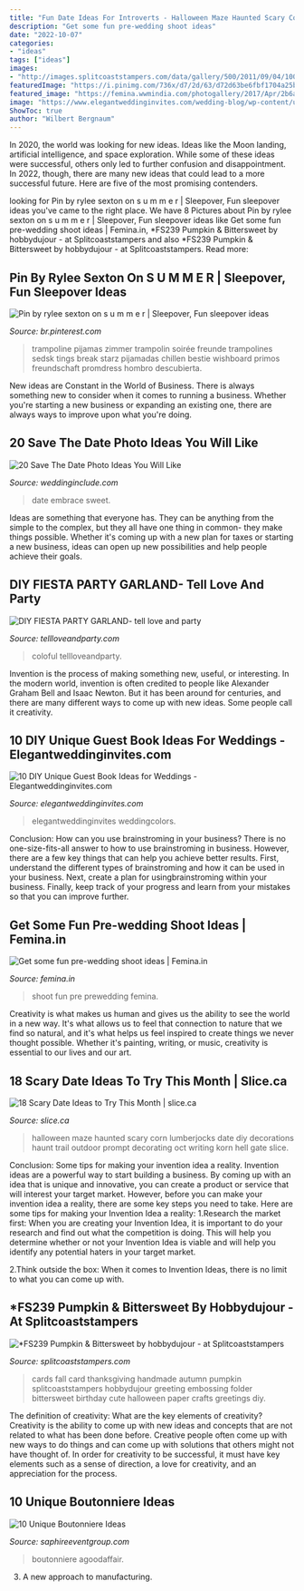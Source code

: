 ```yaml
---
title: "Fun Date Ideas For Introverts - Halloween Maze Haunted Scary Corn Lumberjocks Date Diy Decorations Haunt Trail Outdoor Prompt Decorating Oct Writing Korn Hell Gate Slice"
description: "Get some fun pre-wedding shoot ideas"
date: "2022-10-07"
categories:
- "ideas"
tags: ["ideas"]
images:
- "http://images.splitcoaststampers.com/data/gallery/500/2011/09/04/100_3540_by_hobbydujour.jpg"
featuredImage: "https://i.pinimg.com/736x/d7/2d/63/d72d63be6fbf1704a25bdbf62d6300c0.jpg"
featured_image: "https://femina.wwmindia.com/photogallery/2017/Apr/2b6a51e8d1ebdbc591687bdac519b0e6_1492170790_760x568.jpg"
image: "https://www.elegantweddinginvites.com/wedding-blog/wp-content/uploads/2016/12/rustic-wooden-wedding-guest-books-ideas.jpg"
ShowToc: true
author: "Wilbert Bergnaum"
---
```



In 2020, the world was looking for new ideas. Ideas like the Moon landing, artificial intelligence, and space exploration. While some of these ideas were successful, others only led to further confusion and disappointment. In 2022, though, there are many new ideas that could lead to a more successful future. Here are five of the most promising contenders.

	

		
looking for Pin by rylee sexton on s u m m e r | Sleepover, Fun sleepover ideas you've came to the right place. We have 8 Pictures about Pin by rylee sexton on s u m m e r | Sleepover, Fun sleepover ideas like Get some fun pre-wedding shoot ideas | Femina.in, *FS239 Pumpkin &amp; Bittersweet by hobbydujour - at Splitcoaststampers and also *FS239 Pumpkin &amp; Bittersweet by hobbydujour - at Splitcoaststampers. Read more:
		
    
## Pin By Rylee Sexton On S U M M E R | Sleepover, Fun Sleepover Ideas

<img loading=lazy src="https://i.pinimg.com/736x/d7/2d/63/d72d63be6fbf1704a25bdbf62d6300c0.jpg" onerror="this.onerror=null;this.src='https://tse2.mm.bing.net/th?id=OIP.vYxgiJcMjhLqg4XDNuaKKAHaJ3&amp;pid=15.1';" alt="Pin by rylee sexton on s u m m e r | Sleepover, Fun sleepover ideas">

_Source: br.pinterest.com_

>trampoline pijamas zimmer trampolin soirée freunde trampolines sedsk tings break starz pijamadas chillen bestie wishboard primos freundschaft promdress hombro descubierta. 

	

New ideas are Constant in the World of Business. There is always something new to consider when it comes to running a business. Whether you're starting a new business or expanding an existing one, there are always ways to improve upon what you're doing. 

    
## 20 Save The Date Photo Ideas You Will Like

<img loading=lazy src="http://www.weddinginclude.com/wp-content/uploads/2017/07/Sweet-Embrace-save-the-date-card-from-Minted.jpg" onerror="this.onerror=null;this.src='https://tse2.mm.bing.net/th?id=OIP.snYoCJH02Xgtw1JmtyUm4QHaKX&amp;pid=15.1';" alt="20 Save The Date Photo Ideas You Will Like">

_Source: weddinginclude.com_

>date embrace sweet. 

	

Ideas are something that everyone has. They can be anything from the simple to the complex, but they all have one thing in common- they make things possible. Whether it's coming up with a new plan for taxes or starting a new business, ideas can open up new possibilities and help people achieve their goals.

    
## DIY FIESTA PARTY GARLAND- Tell Love And Party

<img loading=lazy src="https://tellloveandparty.com/wp-content/uploads/2016/04/Coloful-party-ideas.jpg" onerror="this.onerror=null;this.src='https://tse2.mm.bing.net/th?id=OIP.miPJglUElkgX5RfMct6GggHaLH&amp;pid=15.1';" alt="DIY FIESTA PARTY GARLAND- tell love and party">

_Source: tellloveandparty.com_

>coloful tellloveandparty. 

	

Invention is the process of making something new, useful, or interesting. In the modern world, invention is often credited to people like Alexander Graham Bell and Isaac Newton. But it has been around for centuries, and there are many different ways to come up with new ideas. Some people call it creativity.

    
## 10 DIY Unique Guest Book Ideas For Weddings - Elegantweddinginvites.com

<img loading=lazy src="https://www.elegantweddinginvites.com/wedding-blog/wp-content/uploads/2016/12/rustic-wooden-wedding-guest-books-ideas.jpg" onerror="this.onerror=null;this.src='https://tse3.mm.bing.net/th?id=OIP.OYmpVKvzn5fWF_X0MoyGUgHaLK&amp;pid=15.1';" alt="10 DIY Unique Guest Book Ideas for Weddings - Elegantweddinginvites.com">

_Source: elegantweddinginvites.com_

>elegantweddinginvites weddingcolors. 

	

Conclusion: How can you use brainstroming in your business?
There is no one-size-fits-all answer to how to use brainstroming in business. However, there are a few key things that can help you achieve better results. First, understand the different types of brainstroming and how it can be used in your business. Next, create a plan for usingbrainstroming within your business. Finally, keep track of your progress and learn from your mistakes so that you can improve further.

    
## Get Some Fun Pre-wedding Shoot Ideas | Femina.in

<img loading=lazy src="https://femina.wwmindia.com/photogallery/2017/Apr/2b6a51e8d1ebdbc591687bdac519b0e6_1492170790_760x568.jpg" onerror="this.onerror=null;this.src='https://tse4.mm.bing.net/th?id=OIP.vsjwRkZIRl9nfDyfVi_DpwHaLI&amp;pid=15.1';" alt="Get some fun pre-wedding shoot ideas | Femina.in">

_Source: femina.in_

>shoot fun pre prewedding femina. 

	

Creativity is what makes us human and gives us the ability to see the world in a new way. It's what allows us to feel that connection to nature that we find so natural, and it's what helps us feel inspired to create things we never thought possible. Whether it's painting, writing, or music, creativity is essential to our lives and our art.

    
## 18 Scary Date Ideas To Try This Month | Slice.ca

<img loading=lazy src="http://media.slice.ca/imageserve/wp-content/uploads/sites/5/2015/10/halloween-date-ideas-5/x.jpg" onerror="this.onerror=null;this.src='https://tse4.mm.bing.net/th?id=OIP.M84Tp6i2PISZa95F2LtoYQHaJ4&amp;pid=15.1';" alt="18 Scary Date Ideas to Try This Month | slice.ca">

_Source: slice.ca_

>halloween maze haunted scary corn lumberjocks date diy decorations haunt trail outdoor prompt decorating oct writing korn hell gate slice. 

	

Conclusion: Some tips for making your invention idea a reality.
Invention ideas are a powerful way to start building a business. By coming up with an idea that is unique and innovative, you can create a product or service that will interest your target market. However, before you can make your invention idea a reality, there are some key steps you need to take. Here are some tips for making your Invention Idea a reality:
1.Research the market first: When you are creating your Invention Idea, it is important to do your research and find out what the competition is doing. This will help you determine whether or not your Invention Idea is viable and will help you identify any potential haters in your target market.

2.Think outside the box: When it comes to Invention Ideas, there is no limit to what you can come up with.

    
## *FS239 Pumpkin &amp; Bittersweet By Hobbydujour - At Splitcoaststampers

<img loading=lazy src="http://images.splitcoaststampers.com/data/gallery/500/2011/09/04/100_3540_by_hobbydujour.jpg" onerror="this.onerror=null;this.src='https://tse3.mm.bing.net/th?id=OIP.IZe0hzHpUO-B5DngTFPgGgAAAA&amp;pid=15.1';" alt="*FS239 Pumpkin &amp; Bittersweet by hobbydujour - at Splitcoaststampers">

_Source: splitcoaststampers.com_

>cards fall card thanksgiving handmade autumn pumpkin splitcoaststampers hobbydujour greeting embossing folder bittersweet birthday cute halloween paper crafts greetings diy. 

	

The definition of creativity: What are the key elements of creativity?
Creativity is the ability to come up with new ideas and concepts that are not related to what has been done before. Creative people often come up with new ways to do things and can come up with solutions that others might not have thought of. In order for creativity to be successful, it must have key elements such as a sense of direction, a love for creativity, and an appreciation for the process.

    
## 10 Unique Boutonniere Ideas

<img loading=lazy src="https://www.saphireeventgroup.com/wp-content/uploads/files/9914/5694/2696/unique_boutonniere_3.jpg" onerror="this.onerror=null;this.src='https://tse4.mm.bing.net/th?id=OIP.CBY4KTeCUICRGKHXm0OiVwAAAA&amp;pid=15.1';" alt="10 Unique Boutonniere Ideas">

_Source: saphireeventgroup.com_

>boutonniere agoodaffair. 

	

3. A new approach to manufacturing.

